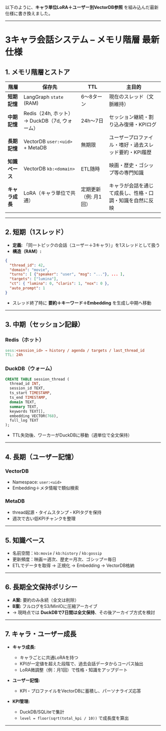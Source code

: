 以下のように、**キャラ単位LoRA＋ユーザー別VectorDB参照** を組み込んだ最新仕様に書き換えました。

---

# 3キャラ会話システム – メモリ階層 最新仕様

## 1. メモリ階層とストア

| 階層        | 保存先                               | TTL          | 主目的                          |
| --------- | --------------------------------- | ------------ | ---------------------------- |
| **短期記憶**  | LangGraph `state` (RAM)           | 6～8ターン       | 現在のスレッド（文脈維持）                |
| **中期記憶**  | Redis（24h, ホット）→ DuckDB（7d, ウォーム） | 24h～7日       | セッション継続・割り込み復帰・KPIログ         |
| **長期記憶**  | VectorDB `user:<uid>` + MetaDB    | 無期限          | ユーザープロファイル・嗜好・過去スレッド要約・KPI履歴 |
| **知識ベース** | VectorDB `kb:<domain>`            | ETL随時        | 映画・歴史・ゴシップ等の専門知識             |
| **キャラ成長** | LoRA（キャラ単位で共通）                    | 定期更新（例: 月1回） | キャラが会話を通じて成長し、性格・口調・知識を自然に反映 |

---

## 2. 短期（1スレッド）

* **定義:** 「同一トピックの会話（ユーザー＋3キャラ）」を1スレッドとして扱う
* **構造（RAM）:**

```json
{
  "thread_id": 42,
  "domain": "movie",
  "turns": [ {"speaker": "user", "msg": "..."}, ... ],
  "targets": ["lumina"],
  "ct": { "lumina": 0, "claris": 1, "nox": 0 },
  "auto_prompt": 1
}
```

* スレッド終了時に **要約＋キーワード＋Embedding** を生成し中期へ移動

---

## 3. 中期（セッション記録）

### Redis（ホット）

```makefile
sess:<session_id> → history / agenda / targets / last_thread_id
TTL: 24h
```

### DuckDB（ウォーム）

```sql
CREATE TABLE session_thread (
  thread_id INT,
  session_id TEXT,
  ts_start TIMESTAMP,
  ts_end TIMESTAMP,
  domain TEXT,
  summary TEXT,
  keywords TEXT[],
  embedding VECTOR(768),
  full_log TEXT
);
```

* TTL失効後、ワーカーがDuckDBに移動（週単位で全文保持）

---

## 4. 長期（ユーザー記憶）

### VectorDB

* Namespace: `user:<uid>`
* Embedding＋メタ情報で類似検索

### MetaDB

* thread起源・タイムスタンプ・KPIタグを保持
* 週次で古い低KPIチャンクを整理

---

## 5. 知識ベース

* 名前空間：`kb:movie` / `kb:history` / `kb:gossip`
* 更新頻度：映画＝週次、歴史＝月次、ゴシップ＝毎日
* ETLでデータを取得 → 正規化 → Embedding → VectorDB格納

---

## 6. 長期全文保持ポリシー

* **A案:** 要約のみ永続（全文は削除）
* **B案:** フルログをS3/MinIOに圧縮アーカイブ
* → 現時点では **DuckDBで7日間は全文保持**、その後アーカイブ方式を検討

---

## 7. キャラ・ユーザー成長

* **キャラ成長:**

  * キャラごとに共通LoRAを持つ
  * KPIが一定値を超えた段階で、過去会話データからコーパス抽出
  * LoRA微調整（例：月1回）で性格・知識をアップデート
* **ユーザー記憶:**

  * KPI・プロファイルをVectorDBに蓄積し、パーソナライズ応答
* **KPI管理:**

  * DuckDB/SQLiteで集計
  * `level = floor(sqrt(total_kpi / 10))` で成長度を算出

---
